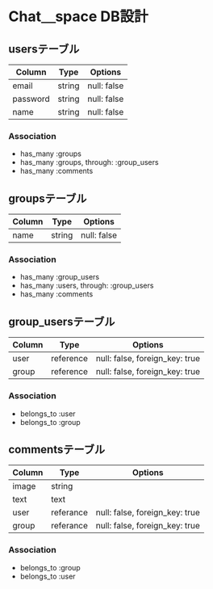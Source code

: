 # Chat＿space DB設計
## usersテーブル
|Column|Type|Options|
|------|----|-------|
|email|string|null: false|
|password|string|null: false|
|name|string|null: false|
### Association
- has_many :groups
- has_many :groups, through: :group_users
- has_many :comments

## groupsテーブル
|Column|Type|Options|
|------|----|-------|
|name|string|null: false|
### Association
- has_many :group_users
- has_many :users, through: :group_users
- has_many :comments

## group_usersテーブル
|Column|Type|Options|
|------|----|-------|
|user|reference|null: false, foreign_key: true|
|group|reference|null: false, foreign_key: true|
### Association
- belongs_to :user
- belongs_to :group

## commentsテーブル
|Column|Type|Options|
|------|----|-------|
|image|string||
|text|text||
|user|referance|null: false, foreign_key: true|
|group|referance|null: false, foreign_key: true|
### Association
- belongs_to :group
- belongs_to :user
